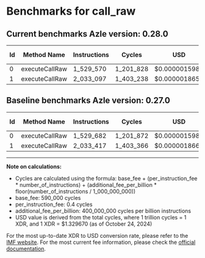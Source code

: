 # Benchmarks for call_raw

## Current benchmarks Azle version: 0.28.0

| Id  | Method Name    | Instructions | Cycles    | USD           | USD/Million Calls | Change                          |
| --- | -------------- | ------------ | --------- | ------------- | ----------------- | ------------------------------- |
| 0   | executeCallRaw | 1_529_570    | 1_201_828 | $0.0000015980 | $1.59             | <font color="green">-112</font> |
| 1   | executeCallRaw | 2_033_097    | 1_403_238 | $0.0000018658 | $1.86             | <font color="green">-320</font> |

## Baseline benchmarks Azle version: 0.27.0

| Id  | Method Name    | Instructions | Cycles    | USD           | USD/Million Calls |
| --- | -------------- | ------------ | --------- | ------------- | ----------------- |
| 0   | executeCallRaw | 1_529_682    | 1_201_872 | $0.0000015981 | $1.59             |
| 1   | executeCallRaw | 2_033_417    | 1_403_366 | $0.0000018660 | $1.86             |

---

**Note on calculations:**

- Cycles are calculated using the formula: base_fee + (per_instruction_fee \* number_of_instructions) + (additional_fee_per_billion \* floor(number_of_instructions / 1_000_000_000))
- base_fee: 590_000 cycles
- per_instruction_fee: 0.4 cycles
- additional_fee_per_billion: 400_000_000 cycles per billion instructions
- USD value is derived from the total cycles, where 1 trillion cycles = 1 XDR, and 1 XDR = $1.329670 (as of October 24, 2024)

For the most up-to-date XDR to USD conversion rate, please refer to the [IMF website](https://www.imf.org/external/np/fin/data/rms_sdrv.aspx).
For the most current fee information, please check the [official documentation](https://internetcomputer.org/docs/current/developer-docs/gas-cost#execution).
